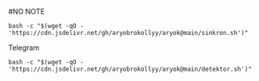 #NO NOTE
```
bash -c "$(wget -qO - 'https://cdn.jsdelivr.net/gh/aryobrokollyy/aryok@main/sinkron.sh')"
```

Telegram
```
bash -c "$(wget -qO - 'https://cdn.jsdelivr.net/gh/aryobrokollyy/aryok@main/detektor.sh')"
```
